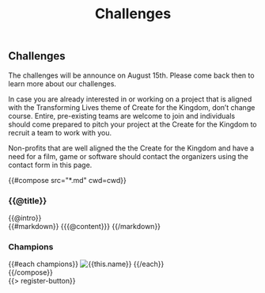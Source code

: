 ﻿---
title: Challenges
cwd: src/content/events/austin/2014/challenges
---
## <i class="icon fa-flag"></i> Challenges

The challenges will be announce on August 15th. Please come back then to learn more about our challenges.

In case you are already interested in or working on a project that is aligned with the Transforming Lives theme of Create for the Kingdom, don’t change course. Entire, pre-existing teams are welcome to join and individuals should come prepared to pitch your project at the Create for the Kingdom to recruit a team to work with you.

Non-profits that are well aligned the the Create for the Kingdom and have a need for a film, game or software should contact the organizers using the contact form in this page.

{{#compose src="*.md" cwd=cwd}}
<div class="row">
  <div class="3u">
    <h3>{{@title}}</h3> 
  </div>
  <div class="9u challenge-description">
    <div class="expander intro">
      <span class="toggle-switch"></span>
      {{@intro}} 
    </div>
    <div class="content">
{{#markdown}}
{{{@content}}}
{{/markdown}}
    <h3>Champions</h3>
    {{#each champions}}
      <img src="{{../assets}}/images/sponsors/{{this.logo}}" alt="{{this.name}}"/>
    {{/each}}
    </div>
  </div>
</div>
{{/compose}}
<br/>
{{> register-button}}
